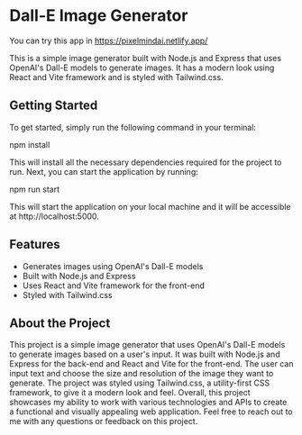 # Dall-E Image Generator

You can try this app in https://pixelmindai.netlify.app/

This is a simple image generator built with Node.js and Express that uses OpenAI's Dall-E models to generate images. It has a modern look using React and Vite framework and is styled with Tailwind.css.

## Getting Started

To get started, simply run the following command in your terminal:

npm install

This will install all the necessary dependencies required for the project to run.
Next, you can start the application by running:

npm run start


This will start the application on your local machine and it will be accessible at http://localhost:5000.

## Features

- Generates images using OpenAI's Dall-E models
- Built with Node.js and Express
- Uses React and Vite framework for the front-end
- Styled with Tailwind.css

## About the Project

This project is a simple image generator that uses OpenAI's Dall-E models to generate images based on a user's input. It was built with Node.js and Express for the back-end and React and Vite for the front-end. The user can input text and choose the size and resolution of the image they want to generate.
The project was styled using Tailwind.css, a utility-first CSS framework, to give it a modern look and feel.
Overall, this project showcases my ability to work with various technologies and APIs to create a functional and visually appealing web application.
Feel free to reach out to me with any questions or feedback on this project.
